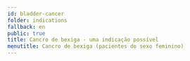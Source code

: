 ```yaml
---
id: bladder-cancer
folder: indications
fallback: en
public: true
title: Cancro de bexiga - uma indicação possível
menutitle: Cancro de bexiga (pacientes do sexo feminino)
---
```

